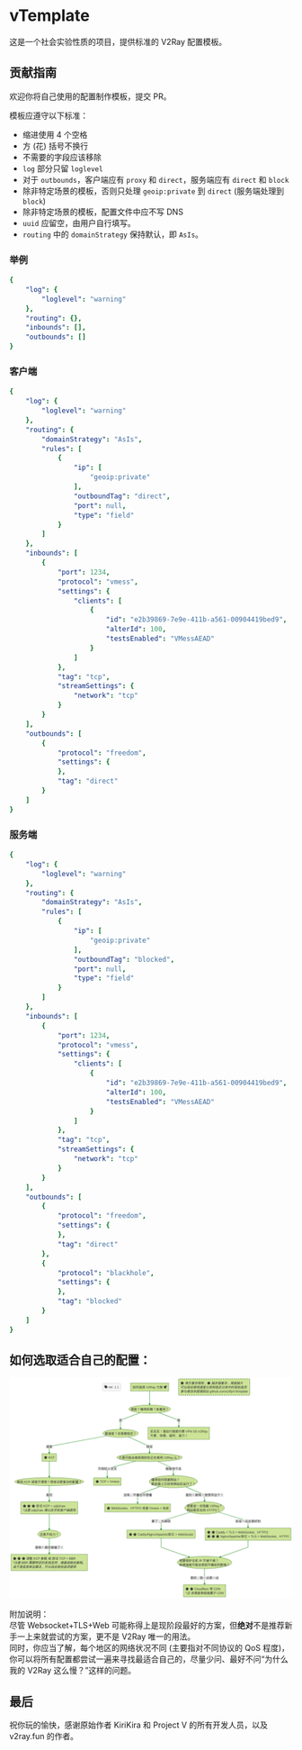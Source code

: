 # vTemplate

这是一个社会实验性质的项目，提供标准的 V2Ray 配置模板。

## 贡献指南

欢迎你将自己使用的配置制作模板，提交 PR。

模板应遵守以下标准：
- 缩进使用 4 个空格
- 方 (花) 括号不换行
- 不需要的字段应该移除
- `log` 部分只留 `loglevel`
- 对于 `outbounds`，客户端应有 `proxy` 和 `direct`，服务端应有 `direct` 和 `block`
- 除非特定场景的模板，否则只处理 `geoip:private` 到 `direct` (服务端处理到 `block`)
- 除非特定场景的模板，配置文件中应不写 DNS
- `uuid` 应留空，由用户自行填写。
- `routing` 中的 `domainStrategy` 保持默认，即 `AsIs`。

### 举例

```yaml
{
    "log": {
        "loglevel": "warning"
    },
    "routing": {},
    "inbounds": [],
    "outbounds": []
}
```

### 客户端

```yaml
{
    "log": {
        "loglevel": "warning"
    },
    "routing": {
        "domainStrategy": "AsIs",
        "rules": [
            {
                "ip": [
                    "geoip:private"
                ],
                "outboundTag": "direct",
                "port": null,
                "type": "field"
            }
        ]
    },
    "inbounds": [
        {
            "port": 1234,
            "protocol": "vmess",
            "settings": {
                "clients": [
                    {
                        "id": "e2b39869-7e9e-411b-a561-00904419bed9",
                        "alterId": 100,
                        "testsEnabled": "VMessAEAD"
                    }
                ]
            },
            "tag": "tcp",
            "streamSettings": {
                "network": "tcp"
            }
        }
    ],
    "outbounds": [
        {
            "protocol": "freedom",
            "settings": {
            },
            "tag": "direct"
        }
    ]
}
```

### 服务端

```yaml
{
    "log": {
        "loglevel": "warning"
    },
    "routing": {
        "domainStrategy": "AsIs",
        "rules": [
            {
                "ip": [
                    "geoip:private"
                ],
                "outboundTag": "blocked",
                "port": null,
                "type": "field"
            }
        ]
    },
    "inbounds": [
        {
            "port": 1234,
            "protocol": "vmess",
            "settings": {
                "clients": [
                    {
                        "id": "e2b39869-7e9e-411b-a561-00904419bed9",
                        "alterId": 100,
                        "testsEnabled": "VMessAEAD"
                    }
                ]
            },
            "tag": "tcp",
            "streamSettings": {
                "network": "tcp"
            }
        }
    ],
    "outbounds": [
        {
            "protocol": "freedom",
            "settings": {
            },
            "tag": "direct"
        },
        {
            "protocol": "blackhole",
            "settings": {
            },
            "tag": "blocked"
        }
    ]
}
```

## 如何选取适合自己的配置：

![](how-to-choose/how-to-choose-a-v2ray-plan.png)

附加说明：<br>
尽管 Websocket+TLS+Web 可能称得上是现阶段最好的方案，但**绝对**不是推荐新手一上来就尝试的方案，更不是 V2Ray 唯一的用法。<br>
同时，你应当了解，每个地区的网络状况不同 (主要指对不同协议的 QoS 程度)，你可以将所有配置都尝试一遍来寻找最适合自己的，尽量少问、最好不问“为什么我的 V2Ray 这么慢？”这样的问题。

## 最后

祝你玩的愉快，感谢原始作者 KiriKira 和 Project V 的所有开发人员，以及 v2ray.fun 的作者。
